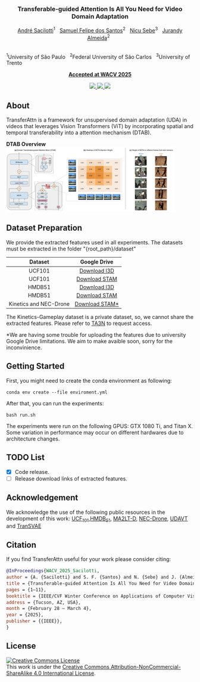<br />
<p align="center">
  
  <h3 align="center"><strong><br>Transferable-guided Attention Is All You Need for Video Domain Adaptation</strong></h3>

  <p align="center">
      <a href="https://scholar.google.com/citations?user=xBquKMgAAAAJ" target='_blank'>André Sacilotti</a><sup>1</sup>&nbsp;&nbsp;
      <a href="https://scholar.google.com/citations?user=QT362TYAAAAJ" target='_blank'> Samuel Felipe dos Santos</a><sup>2</sup>&nbsp;&nbsp;
      <a href="https://scholar.google.com/citations?user=stFCYOAAAAAJ" target='_blank'>Nicu Sebe</a><sup>3</sup>&nbsp;&nbsp;
      <a href="https://scholar.google.com/citations?user=VSc_vDMAAAAJ" target='_blank'>Jurandy Almeida</a><sup>2</sup>&nbsp;&nbsp;
</p>
    <br>
  <sup>1</sup>University of São Paulo&nbsp;&nbsp;
  <sup>2</sup>Federal University of São Carlos&nbsp;&nbsp;
  <sup>3</sup>University of Trento
  </p>
</p>

<p align="center">
 <a href="https://wacv2025.thecvf.com/" target='_blank'><b>Accepted at WACV 2025</b></a>
</p>

<p align="center">
  <a href="https://arxiv.org/abs/2407.01375" target='_blank'>
    <img src="https://img.shields.io/badge/Paper-%F0%9F%93%83-firebrick">
  </a>
  
  <a href="https://andre-sacilotti.github.io/transferattn-project-page/" target='_blank'>
    <img src="https://img.shields.io/badge/Project-%F0%9F%94%97-red">
  </a>
  

  <a href="" target='_blank'>
    <img src="https://visitor-badge.laobi.icu/badge?page_id=Andre-Sacilotti.transferattn-project-code">
  </a>
</p>

</p>

## About

 TransferAttn is a framework for unsupervised domain adaptation (UDA) in videos that leverages Vision Transformers (ViT) by incorporating spatial and temporal transferability into a attention mechanism (DTAB). 

<strong>DTAB Overview</strong> 
<img src="images/DTAB-1.png" width="90%">

## Dataset Preparation

We provide the extracted features used in all experiments. The datasets must be extracted in the folder "{root_path}/dataset"

| Dataset | Google Drive | 
| :-: | :-: |
| UCF101 | [Download I3D](https://drive.google.com/file/d/1GFxToYAoKsiu0_5liPm4xGSOF9C8GnSy) |
| UCF101 | [Download STAM](https://drive.google.com/file/d/1nwTBfX6bUPUGDijWF73AoVboK4jN4Mtf) |
| HMDB51 | [Download I3D](https://drive.google.com/file/d/1Q86XbWTt07SJysR45pcnocVhzJXq7E9j) | 
| HMDB51 | [Download STAM](https://drive.google.com/file/d/1MF1Axu0tV5WXZ9dofmkY57vq0_UfC4ce) | 
| Kinetics and NEC-Drone | [Download STAM*]() |

The Kinetics-Gameplay dataset is a private dataset, so, we cannot share the extracted features. Please refer to [TA3N](https://github.com/cmhungsteve/TA3N) to request access.

*We are having some trouble for uploading the features due to university Google Drive limitations. We aim to make avaible soon, sorry for the inconvinience.

## Getting Started

First, you might need to create the conda environment as following:

```shell
conda env create --file enviroment.yml
```

After that, you can run the experiments:

```shell
bash run.sh
```

The experiments were run on the following GPUS: GTX 1080 Ti, and Titan X. Some variation in performance may occur on different hardwares due to architecture changes.

## TODO List

- [x] Code release.
- [ ] Release download links of extracted features.

## Acknowledgement

We acknowledge the use of the following public resources in the development of this work: [UCF<sub>101</sub>](https://www.crcv.ucf.edu/data/UCF101.php),[HMDB<sub>51</sub>](https://serre-lab.clps.brown.edu/resource/hmdb-a-large-human-motion-database), [MA2LT-D](https://github.com/justchenpp/MA2L-TD), [NEC-Drone](https://github.com/jinwchoi/NEC-Drone-Dataset), [UDAVT](https://github.com/vturrisi/UDAVT) and [TranSVAE](https://github.com/ldkong1205/TranSVAE)


## Citation

If you find TransferAttn useful for your work please consider citing:

```bibtex
@InProceedings{WACV_2025_Sacilotti,
author = {A. {Sacilotti} and S. F. {Santos} and N. {Sebe} and J. {Almeida}},
title = {Transferable-guided Attention Is All You Need for Video Domain Adaptation},
pages = {1–11},
booktitle = {IEEE/CVF Winter Conference on Applications of Computer Vision (WACV)},
address = {Tucson, AZ, USA},
month = {February 28 – March 4},
year = {2025},
publisher = {{IEEE}},
}
```

## License

<a rel="license" href="http://creativecommons.org/licenses/by-nc-sa/4.0/"><img alt="Creative Commons License" style="border-width:0" src="https://i.creativecommons.org/l/by-nc-sa/4.0/80x15.png" /></a>
<br />
This work is under the <a rel="license" href="http://creativecommons.org/licenses/by-nc-sa/4.0/">Creative Commons Attribution-NonCommercial-ShareAlike 4.0 International License</a>.
